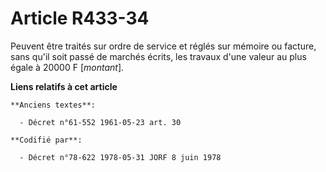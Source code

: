# Article R433-34

Peuvent être traités sur ordre de service et réglés sur mémoire ou facture, sans qu'il soit passé de marchés écrits, les
travaux d'une valeur au plus égale à 20000 F [*montant*].

**Liens relatifs à cet article**

	**Anciens textes**:

	  - Décret n°61-552 1961-05-23 art. 30

	**Codifié par**:

	  - Décret n°78-622 1978-05-31 JORF 8 juin 1978
